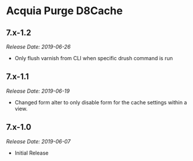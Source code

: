 # Acquia Purge D8Cache

7.x-1.2
--------------------------------------------------------------------------------
_Release Date: 2019-06-26_

- Only flush varnish from CLI when specific drush command is run

7.x-1.1
--------------------------------------------------------------------------------
_Release Date: 2019-06-19_

- Changed form alter to only disable form for the cache settings within a view.


7.x-1.0
--------------------------------------------------------------------------------
_Release Date: 2019-06-07_

- Initial Release
